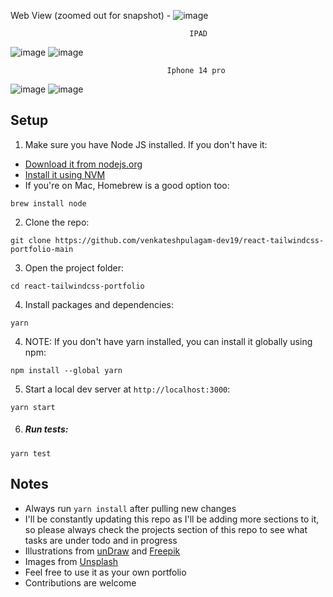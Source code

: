 Web View (zoomed out for snapshot) - ![image](https://github.com/user-attachments/assets/60f8e0a3-d46d-4cbe-bee5-1d44cf88a7d3)

                                            IPAD
![image](https://github.com/user-attachments/assets/e545e1f4-3ab7-4630-8ffc-b1def058544a)
![image](https://github.com/user-attachments/assets/4a77e6f2-3064-473a-b623-1cc0a204e6c3)

                                       Iphone 14 pro

![image](https://github.com/user-attachments/assets/1f3b237a-9d39-4ed7-9e8c-6346b93b4767)
![image](https://github.com/user-attachments/assets/62b14a2b-d2d9-457d-8958-4df8006fc3eb)










## Setup

1. Make sure you have Node JS installed. If you don't have it:

-   [Download it from nodejs.org](https://nodejs.org)
-   [Install it using NVM ](https://github.com/nvm-sh/nvm)
-   If you're on Mac, Homebrew is a good option too:

```
brew install node
```

2. Clone the repo:

```
git clone https://github.com/venkateshpulagam-dev19/react-tailwindcss-portfolio-main
```

3. Open the project folder:

```
cd react-tailwindcss-portfolio
```

4. Install packages and dependencies:

```
yarn
```

4. NOTE: If you don't have yarn installed, you can install it globally using npm:

```
npm install --global yarn
```

5. Start a local dev server at `http://localhost:3000`:

```
yarn start
```

6. ##### Run tests:

```
yarn test
```

## Notes

-   Always run `yarn install` after pulling new changes
-   I'll be constantly updating this repo as I'll be adding more sections to it, so please always check the projects section of this repo to see what tasks are under todo and in progress
-   Illustrations from [unDraw](https://undraw.co) and [Freepik](https://freepik.com)
-   Images from [Unsplash](https://unsplash.com)
-   Feel free to use it as your own portfolio
-   Contributions are welcome
